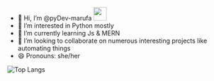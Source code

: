 - 👋 Hi, I’m @pyDev-marufa  <img src="https://media.giphy.com/media/WUlplcMpOCEmTGBtBW/giphy.gif" width="30">
- 👀 I’m interested in Python mostly
- 🌱 I’m currently learning Js & MERN
- 💞️ I’m looking to collaborate on numerous interesting projects like automating things
- 😄 Pronouns: she/her

![Top Langs](https://github-readme-stats.vercel.app/api/top-langs/?username=pyDev-marufa&layout=compact)
<!---!
pyDev-marufa/pyDev-marufa is a ✨ special ✨ repository because its `README.md` (this file) appears on your GitHub profile.
You can click the Preview link to take a look at your changes.
--->

